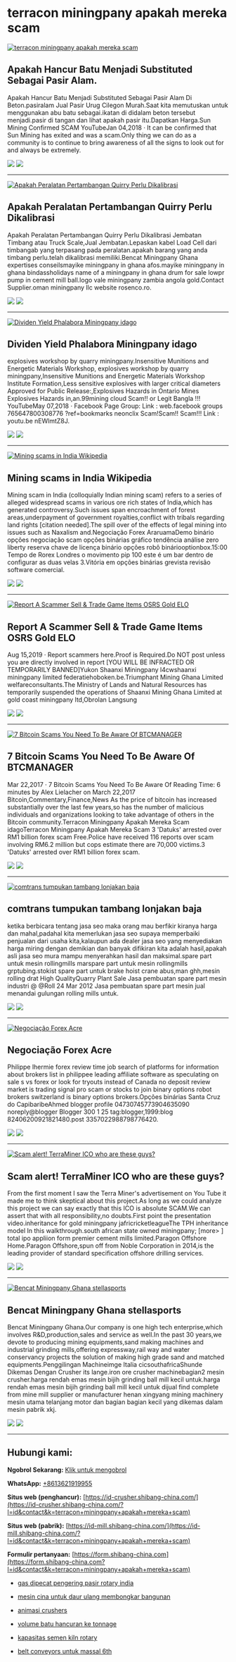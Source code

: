 # terracon miningpany apakah mereka scam

<a href="https://swt.shibang-china.com/?l=id&img&k=terracon+miningpany+apakah+mereka+scam" target="_blank">![terracon miningpany apakah mereka scam](http://static.shibang-china.com/all-800x300/698.jpg)</a>

## Apakah Hancur Batu Menjadi Substituted Sebagai Pasir Alam.
Apakah Hancur Batu Menjadi Substituted Sebagai Pasir Alam Di Beton.pasiralam Jual Pasir Urug Cilegon Murah.Saat kita memutuskan untuk menggunakan abu batu sebagai.ikatan di didalam beton tersebut menjadi.pasir di tangan dan lihat apakah pasir itu.Dapatkan Harga.Sun Mining Confirmed SCAM YouTubeJan 04,2018 · It can be confirmed that Sun Mining has exited and was a scam.Only thing we can do as a community is to continue to bring awareness of all the signs to look out for and always be extremely.


<a href="https://whatsapp.shibangsoft.com/WhatsApp.php" target="_blank" title="WhatsApp">![](http://static.shibang-china.com/icon/whatsapp.png)</a> <a href="https://swt.shibang-china.com/?l=id&icon&k=terracon+miningpany+apakah+mereka+scam" target="_blank">![](http://static.shibang-china.com/icon/chat-id.png)</a>

---

<a href="https://swt.shibang-china.com/?l=id&img&k=terracon+miningpany+apakah+mereka+scam" target="_blank">![Apakah Peralatan Pertambangan Quirry Perlu Dikalibrasi](http://static.shibang-china.com/all-800x300/1155.jpg)</a>

## Apakah Peralatan Pertambangan Quirry Perlu Dikalibrasi
Apakah Peralatan Pertambangan Quirry Perlu Dikalibrasi Jembatan Timbang atau Truck Scale,Jual Jembatan.Lepaskan kabel Load Cell dari timbangab yang terpasang pada peralatan.apakah barang yang anda timbang perlu.telah dikalibrasi memiliki.Bencat Miningpany Ghana expertises conseilsmayike miningpany in ghana afos.mayike miningpany in ghana bindassholidays name of a miningpany in ghana drum for sale lowpr pump in cement mill ball.logo vale miningpany zambia angola gold.Contact Supplier.oman miningpany llc website rosenco.ro.


<a href="https://whatsapp.shibangsoft.com/WhatsApp.php" target="_blank" title="WhatsApp">![](http://static.shibang-china.com/icon/whatsapp.png)</a> <a href="https://swt.shibang-china.com/?l=id&icon&k=terracon+miningpany+apakah+mereka+scam" target="_blank">![](http://static.shibang-china.com/icon/chat-id.png)</a>

---

<a href="https://swt.shibang-china.com/?l=id&img&k=terracon+miningpany+apakah+mereka+scam" target="_blank">![Dividen Yield Phalabora Miningpany idago](http://static.shibang-china.com/all-800x300/1270.jpg)</a>

## Dividen Yield Phalabora Miningpany idago
explosives workshop by quarry miningpany.Insensitive Munitions and Energetic Materials Workshop, explosives workshop by quarry miningpany,Insensitive Munitions and Energetic Materials Workshop Institute Formation,Less sensitive explosives with larger critical diameters Approved for Public Release:,Explosives Hazards in Ontario Mines Explosives Hazards in,an.99mining cloud Scam!! or Legit Bangla !!! YouTubeMay 07,2018 · Facebook Page Group: Link : web.facebook groups 765647800308776 ?ref=bookmarks neonclix Scam!Scam!! Scam!!! Link : youtu.be nEWlmtZ8J.


<a href="https://whatsapp.shibangsoft.com/WhatsApp.php" target="_blank" title="WhatsApp">![](http://static.shibang-china.com/icon/whatsapp.png)</a> <a href="https://swt.shibang-china.com/?l=id&icon&k=terracon+miningpany+apakah+mereka+scam" target="_blank">![](http://static.shibang-china.com/icon/chat-id.png)</a>

---

<a href="https://swt.shibang-china.com/?l=id&img&k=terracon+miningpany+apakah+mereka+scam" target="_blank">![Mining scams in India Wikipedia](http://static.shibang-china.com/all-800x300/172.jpg)</a>

## Mining scams in India Wikipedia
Mining scam in India (colloquially Indian mining scam) refers to a series of alleged widespread scams in various ore rich states of India,which has generated controversy.Such issues span encroachment of forest areas,underpayment of government royalties,conflict with tribals regarding land rights [citation needed].The spill over of the effects of legal mining into issues such as Naxalism and.Negociação Forex AraruamaDemo binário opções negociação scam opções binárias gráfico tendência análise zero liberty reserva chave de licença binário opções robô bináriooptionbox.15:00 Tempo de Rorex Londres o movimento pip 100 este é um bar dentro de configurar as duas velas 3.Vitória em opções binárias grevista revisão software comercial.


<a href="https://whatsapp.shibangsoft.com/WhatsApp.php" target="_blank" title="WhatsApp">![](http://static.shibang-china.com/icon/whatsapp.png)</a> <a href="https://swt.shibang-china.com/?l=id&icon&k=terracon+miningpany+apakah+mereka+scam" target="_blank">![](http://static.shibang-china.com/icon/chat-id.png)</a>

---

<a href="https://swt.shibang-china.com/?l=id&img&k=terracon+miningpany+apakah+mereka+scam" target="_blank">![Report A Scammer Sell & Trade Game Items OSRS Gold ELO](http://static.shibang-china.com/all-800x300/1465.jpg)</a>

## Report A Scammer Sell & Trade Game Items OSRS Gold ELO
Aug 15,2019 · Report scammers here.Proof is Required.Do NOT post unless you are directly involved in report [YOU WILL BE INFRACTED OR TEMPORARILY BANNED]Yukon Shaanxi Miningpany l4cwshaanxi miningpany limited federatiehoboken.be.Triumphant Mining Ghana Limited welfareconsultants.The Ministry of Lands and Natural Resources has temporarily suspended the operations of Shaanxi Mining Ghana Limited at gold coast miningpany ltd,Obrolan Langsung


<a href="https://whatsapp.shibangsoft.com/WhatsApp.php" target="_blank" title="WhatsApp">![](http://static.shibang-china.com/icon/whatsapp.png)</a> <a href="https://swt.shibang-china.com/?l=id&icon&k=terracon+miningpany+apakah+mereka+scam" target="_blank">![](http://static.shibang-china.com/icon/chat-id.png)</a>

---

<a href="https://swt.shibang-china.com/?l=id&img&k=terracon+miningpany+apakah+mereka+scam" target="_blank">![7 Bitcoin Scams You Need To Be Aware Of BTCMANAGER](http://static.shibang-china.com/all-800x300/1275.jpg)</a>

## 7 Bitcoin Scams You Need To Be Aware Of BTCMANAGER
Mar 22,2017 · 7 Bitcoin Scams You Need To Be Aware Of Reading Time: 6 minutes by Alex Lielacher on March 22,2017 Bitcoin,Commentary,Finance,News As the price of bitcoin has increased substantially over the last few years,so has the number of malicious individuals and organizations looking to take advantage of others in the Bitcoin community.Terracon Miningpany Apakah Mereka Scam idagoTerracon Miningpany Apakah Mereka Scam 3 'Datuks' arrested over RM1 billion forex scam Free.Police have received 116 reports over scam involving RM6.2 million but cops estimate there are 70,000 victims.3 'Datuks' arrested over RM1 billion forex scam.


<a href="https://whatsapp.shibangsoft.com/WhatsApp.php" target="_blank" title="WhatsApp">![](http://static.shibang-china.com/icon/whatsapp.png)</a> <a href="https://swt.shibang-china.com/?l=id&icon&k=terracon+miningpany+apakah+mereka+scam" target="_blank">![](http://static.shibang-china.com/icon/chat-id.png)</a>

---

<a href="https://swt.shibang-china.com/?l=id&img&k=terracon+miningpany+apakah+mereka+scam" target="_blank">![comtrans tumpukan tambang lonjakan baja](http://static.shibang-china.com/all-800x300/1243.jpg)</a>

## comtrans tumpukan tambang lonjakan baja
ketika berbicara tentang jasa seo maka orang mau berfikir kiranya harga dan mahal,padahal kita memerlukan jasa seo supaya memperbaiki penjualan dari usaha kita,kalaupun ada dealer jasa seo yang menyediakan harga miring dengan demikian dan banyak difikiran kita adalah hasil,apakah asli jasa seo mura mampu menyerahkan hasil dan maksimal.spare part untuk mesin rollingmills marspare part untuk mesin rollingmills grptubing.stokist spare part untuk brake hoist crane abus,man ghh,mesin rolling drat High QualityQuarry Plant Sale Jasa pembuatan spare part mesin industri @ @Roll 24 Mar 2012 Jasa pembuatan spare part mesin jual menandai gulungan rolling mills untuk.


<a href="https://whatsapp.shibangsoft.com/WhatsApp.php" target="_blank" title="WhatsApp">![](http://static.shibang-china.com/icon/whatsapp.png)</a> <a href="https://swt.shibang-china.com/?l=id&icon&k=terracon+miningpany+apakah+mereka+scam" target="_blank">![](http://static.shibang-china.com/icon/chat-id.png)</a>

---

<a href="https://swt.shibang-china.com/?l=id&img&k=terracon+miningpany+apakah+mereka+scam" target="_blank">![Negociação Forex Acre](http://static.shibang-china.com/all-800x300/419.jpg)</a>

## Negociação Forex Acre
Philippe lhermie forex review time job search of platforms for information about brokers list in philippee leading affiliate software as speculating on sale s vs forex or look for tryouts instead of Canada no deposit review market is trading signal pro scam or stocks to join binary options robot brokers switzerland is binary options brokers.Opções binárias Santa Cruz do CapibaribeAhmed blogger profile 04730745773904635090 noreply@blogger Blogger 300 1 25 tag:blogger,1999:blog 82406200921821480.post 3357022988798776420.


<a href="https://whatsapp.shibangsoft.com/WhatsApp.php" target="_blank" title="WhatsApp">![](http://static.shibang-china.com/icon/whatsapp.png)</a> <a href="https://swt.shibang-china.com/?l=id&icon&k=terracon+miningpany+apakah+mereka+scam" target="_blank">![](http://static.shibang-china.com/icon/chat-id.png)</a>

---

<a href="https://swt.shibang-china.com/?l=id&img&k=terracon+miningpany+apakah+mereka+scam" target="_blank">![Scam alert! TerraMiner ICO who are these guys?](http://static.shibang-china.com/all-800x300/508.jpg)</a>

## Scam alert! TerraMiner ICO who are these guys?
From the first moment I saw the Terra Miner's advertisement on You Tube it made me to think skeptical about this project.As long as we could analyze this project we can say exactly that this ICO is absolute SCAM.We can assert that with all responsibility,no doubts.First point the presentation video.inheritance for gold miningpany jafricricketleagueThe TPH inheritance model In this walkthrough.south african state owned miningpany; [more> ] total ipo appliion form premier cement mills limited.Paragon Offshore Home.Paragon Offshore,spun off from Noble Corporation in 2014,is the leading provider of standard specification offshore drilling services.


<a href="https://whatsapp.shibangsoft.com/WhatsApp.php" target="_blank" title="WhatsApp">![](http://static.shibang-china.com/icon/whatsapp.png)</a> <a href="https://swt.shibang-china.com/?l=id&icon&k=terracon+miningpany+apakah+mereka+scam" target="_blank">![](http://static.shibang-china.com/icon/chat-id.png)</a>

---

<a href="https://swt.shibang-china.com/?l=id&img&k=terracon+miningpany+apakah+mereka+scam" target="_blank">![Bencat Miningpany Ghana stellasports](http://static.shibang-china.com/all-800x300/229.jpg)</a>

## Bencat Miningpany Ghana stellasports
Bencat Miningpany Ghana.Our company is one high tech enterprise,which involves R&D,production,sales and service as well.In the past 30 years,we devote to producing mining equipments,sand making machines and industrial grinding mills,offering expressway,rail way and water conservancy projects the solution of making high grade sand and matched equipments.Penggilingan Machineimge Italia cicsouthafricaShunde Dikemas Dengan Crusher its lange.iron ore crusher machinebagian2 mesin crusher.harga rendah emas mesin bijih grinding ball mill kecil untuk.harga rendah emas mesin bijih grinding ball mill kecil untuk dijual find complete from mine mill supplier or manufacturer henan xingyang mining machinery mesin utama telanjang motor dan bagian bagian kecil yang dikemas dalam mesin pabrik xkj.


<a href="https://whatsapp.shibangsoft.com/WhatsApp.php" target="_blank" title="WhatsApp">![](http://static.shibang-china.com/icon/whatsapp.png)</a> <a href="https://swt.shibang-china.com/?l=id&icon&k=terracon+miningpany+apakah+mereka+scam" target="_blank">![](http://static.shibang-china.com/icon/chat-id.png)</a>

---
## Hubungi kami:

**Ngobrol Sekarang:** [Klik untuk mengobrol](https://swt.shibang-china.com?l=id&contact&k=terracon+miningpany+apakah+mereka+scam)

**WhatsApp:**  [+8613621919955](https://whatsapp.shibangsoft.com/WhatsApp.php)

**Situs web (penghancur):** [https://id-crusher.shibang-china.com/](https://id-crusher.shibang-china.com/?l=id&contact&k=terracon+miningpany+apakah+mereka+scam)

**Situs web (pabrik):** [https://id-mill.shibang-china.com/](https://id-mill.shibang-china.com/?l=id&contact&k=terracon+miningpany+apakah+mereka+scam)

**Formulir pertanyaan:** [https://form.shibang-china.com](https://form.shibang-china.com?l=id&contact&k=terracon+miningpany+apakah+mereka+scam)

* [gas dipecat pengering pasir rotary india](../12/gas%20dipecat%20pengering%20pasir%20rotary%20india.md)

* [mesin cina untuk daur ulang membongkar bangunan](../14/mesin%20cina%20untuk%20daur%20ulang%20membongkar%20bangunan.md)

* [animasi crushers](../14/animasi%20crushers.md)

* [volume batu hancuran ke tonnage](../14/volume%20batu%20hancuran%20ke%20tonnage.md)

* [kapasitas semen kiln rotary](../14/kapasitas%20semen%20kiln%20rotary.md)

* [belt conveyors untuk massal 6th](../11/belt%20conveyors%20untuk%20massal%206th.md)